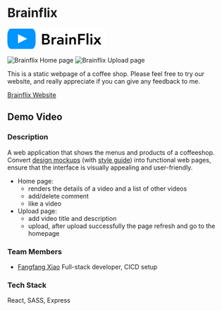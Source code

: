 # Brainflix

![logo](https://raw.githubusercontent.com/f2xiao/brain-flix/main/src/assets/logo/BrainFlix-logo.svg)

![Brainflix Home page]()
![Brainflix Upload page]()

This is a static webpage of a coffee shop. Please feel free to try our website, and really appreciate if you can give any feedback to me.

[Brainflix Website](https://brain-flix.onrender.com)

## Demo Video

### Description

A web application that shows the menus and products of a coffeeshop. Convert [design mockups](https://github.com/f2xiao/coffeeshop/blob/main/mockup/Coffee%20Shop%20Landing%20Page%20Mockup.pdf) (with [style guide](https://github.com/f2xiao/coffeeshop/blob/main/mockup/Coffee%20Shop%20Style%20Guide.pdf)) into functional web pages, ensure that the interface is visually appealing and user-friendly.

- Home page:
  - renders the details of a video and a list of other videos
  - add/delete comment
  - like a video
- Upload page:
  - add video title and description
  - upload, after upload successfully the page refresh and go to the homepage

### Team Members

- [Fangfang Xiao](https://github.com/f2xiao)
  Full-stack developer, CICD setup

### Tech Stack

React, SASS, Express
